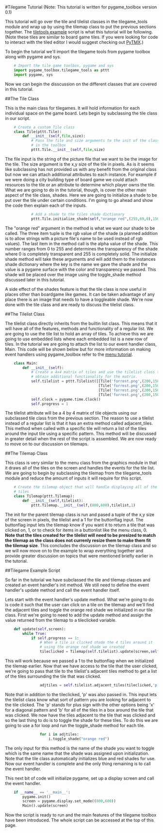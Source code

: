#Tilegame Tutorial
(Note: This tutorial is written for pygame_toolbox version 0.1)

This tutorial will go over the tile and tilelist classes in the tilegame_tools module and wrap up by using the tilemap class to put the previous sections together. The [tiletools example](./tiletools_example.py) script is what this tutorial will be following. (Note these tiles are similar to board game tiles. If you were looking for code to interact with the tiled editor I would suggest checking out [PyTMX](https://github.com/bitcraft/PyTMX).)

To begin the tutorial we'll import the tilegame tools from pygame toolbox along with pygame and sys.

```python
    # Import the tile game toolbox, pygame and sys
    import pygame_toolbox.tilegame_tools as pttt
    import pygame, sys
```

Now we can begin the disscussion on the different classes that are covered in this tutorial.

##The Tile Class

This is the main class for tilegames. It will hold information for each individual space on the game board. Lets begin by subclassing the tile class in our script.

```python
    # Create a custom Tile class
    class Tile(pttt.Tile):
        def __init__(self,file,size):
            # Pass the file and size arguments to the init of the class
            # in the toolbox
            pttt.Tile.__init__(self,file,size)
```

The file input is the string of the picture file that we want to be the image for the tile. The size argument is the x,y size of the tile in pixels. As is it seems like subclassing has not provided us with any benefit from the original class but now we can attach additional attributes to each instance. For example if we were doing a city building type of board game we could attach resources to the tile or an attribute to determine which player owns the tile. What we are going to do in the tutorial, though, is cover the other main aspect of the tile class, shades. Here we are going to initialize a shade to be put over the tile under certain conditions. I'm going to go ahead and show the code then explain each of the inputs.

```python
            # Add a shade to the tiles shade dictionary
            pttt.Tile.initialize_shade(self,"orange red",(255,69,0),150)
```

The "orange red" argument in the method is what we want our shade to be called. The three item tuple is the rgb value of the shade (a planned addition is to allow strings with a picture file's name to be used instead of rgb values). The last item in the method call is the alpha value of the shade. This number ranges from 0 to 255 and determines the transparency of the shade where 0 is completely transparent and 255 is completely solid. The initialize shade method will take these arguments and will add them to the instances shade dictionary where the key is the name we gave the shade and the value is a pygame surface with the color and transparency we passed. This shade will be placed over the image using the toggle_shade method discussed later in this tutorial.

A side effect of the shades feature is that the tile class is now useful in places other than boardgame like games. It can be taken advantage of any place there is an image that needs to have a toggleable shade. We're now done with the tile class and are ready to discuss the tilelist class.

##The Tilelist Class

The tilelist class directly inherits from the builtin list class. This means that it will have all of the features, methods and functionality of a regular list. We are going to use the tile list to hold an array of tiles. To achieve this we are going to use embedded lists where each embedded list is a new row of tiles. In the tutorial we are going to attach the list to our event handler class, Main. This code will be shown below but for more information on making event handlers using pygame_toolbox refer to the [menu tutorial](../menu_example/menu_tutorial.md).

```python
    class Main:
        def __init__(self):
            # Create a 4x4 matrix of tiles and use the tilelist class to
            # obtain additional functionality for the matrix.
            self.tilelist = pttt.Tilelist([[Tile('forrest.png',(200,150)) for i in range(0,4)],
                                           [Tile('forrest.png',(200,150)) for i in range(0,4)],
                                           [Tile('forrest.png',(200,150)) for i in range(0,4)],
                                           [Tile('forrest.png',(200,150)) for i in range(0,4)]])
            self.clock = pygame.time.Clock()
            self.progress = 1
```

The tilelist attribute will be a 4 by 4 matrix of tile objects using our subclassed tile class from the previous section. The reason to use a tilelist instead of a regular list is that it has an extra method called adjacent_tiles. This method when called with a specific tile will return a list of the tiles around the input tile using a specific pattern. This method will be discussed in greater detail when the rest of the script is assembled. We are now ready to move on to our discussion on tilemaps.

##The Tilemap Class

This class is very similar to the menu class from the graphics module in that it draws all of the tiles on the screen and handles the events for the tile list. We are going to begin by subclassing the tilemap from the tilegame_tools module and reduce the amount of inputs it will require for this script.

```python
    # Create the tilemap object that will handle displaying all of the
    # tiles
    class Tilemap(pttt.Tilemap):
        def __init__(self,tilelist):
            pttt.Tilemap.__init__(self,(800,600),tilelist,1)
```

The init for the parent tilemap class is run and pased a tuple of the x,y size of the screen in pixels, the tilelist and a 1 for the buttonflag input. The buttonflag input lets the tilemap know if you want it to return a tile that was clicked on, 1, or to check for items in a buttonlist like the menu class, 0. **Note that the tiles created for the tilelist will need to be presized to match the tilemap as the class does not currenly resize them to make them fit the tilemap size**. This concludes the discussion on the tilemap class and so we will now move on to the example to wrap everything together and provide greater discussion on topics that were mentioned briefly earlier in the tutorial.

##Tilegame Example Script

So far in the tutorial we have subclassed the tile and tilemap classes and created an event handler's init method. We still need to define the event handler's update method and call the event handler itself. 

Lets start with the event handler's update method. What we're going to do is code it such that the user can click on a tile on the tilemap and we'll find the adjacent tiles and toggle the orange red shade we initialized in our tile class. First we're going to need to add the update method and assign the value returned from the tilemap to a tileclicked variable.

```python
    def update(self,screen):
        while True:
            if self.progress == 1:
                # When a tile is clicked shade the 4 tiles around it
                # using the orange red shade we created
                tileclicked = Tilemap(self.tilelist).update(screen,self.clock)
```

This will work because we passed a 1 to the buttonflag when we initialized the tilemap earlier. Now that we have access to the tile that the user clicked, we're going to pass that tile to the tilelist's adjacent tiles method to get a list of the tiles surrounding the tile that was clicked.

```python
                adjtiles = self.tilelist.adjacent_tiles(tileclicked,'p')
```

Note that in addition to the tileclicked, 'p' was also passed in. This input lets the tilelist class know what sort of pattern you are looking for adjacent to the tile clicked. The 'p' stands for plus sign with the other options being 'x' for a diagonal pattern and 'b' for all of the tiles in a box around the tile that was clicked. We now have the tiles adjacent to the tile that was clicked and so the last thing to do is to toggle the shade for these tiles. To do this we are going to use a for loop and run the toggle_shade method for each tile.

```python
                for i in adjtiles:
                    i.toggle_shade("orange red")
```

The only input for this method is the name of the shade you want to toggle which is the same name that the shade was assigned upon initialization. Note that the tile class automatically initializes blue and red shades for use. Now our event handler is complete and the only thing remaining is to call the event handler.

This next bit of code will initialize pygame, set up a display screen and call the event handler.

```python
    if __name__ == '__main__':
        pygame.init()
        screen = pygame.display.set_mode((800,600))
        Main().update(screen)
```

Now the script is ready to run and the main features of the tilegame toolbox have been introduced. The whole script can be accessed at the top of this page.